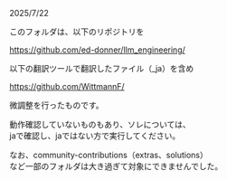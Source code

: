 2025/7/22

このフォルダは、以下のリポジトリを

https://github.com/ed-donner/llm_engineering/

以下の翻訳ツールで翻訳したファイル（_ja）を含め

https://github.com/WittmannF/

微調整を行ったものです。

動作確認していないものもあり、ソレについては、  
jaで確認し、jaではない方で実行してください。

なお、community-contributions（extras、solutions）  
など一部のフォルダは大き過ぎて対象にできませんでした。
